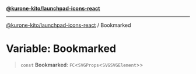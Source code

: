 [**@kurone-kito/launchpad-icons-react**](../README.md)

***

[@kurone-kito/launchpad-icons-react](../globals.md) / Bookmarked

# Variable: Bookmarked

> `const` **Bookmarked**: `FC`\<`SVGProps`\<`SVGSVGElement`\>\>
